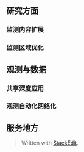 ## 研究方面
### 监测内容扩展
### 监测区域优化

## 观测与数据
### 共享深度应用
### 观测自动化网络化

## 服务地方

> Written with [StackEdit](https://stackedit.io/).
<!--stackedit_data:
eyJoaXN0b3J5IjpbLTExOTExMzEzNTksMTc5NjQ5NTYzOCw3Mz
A5OTgxMTZdfQ==
-->